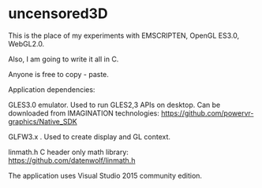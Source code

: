 # uncensored3D

This is the place of my experiments with EMSCRIPTEN, OpenGL ES3.0, WebGL2.0.

Also, I am going to write it all in C.

Anyone is free to copy - paste.

Application dependencies:

GLES3.0 emulator. Used to run GLES2,3 APIs on desktop.
Can be downloaded from IMAGINATION technologies:
https://github.com/powervr-graphics/Native_SDK

GLFW3.x . Used to create display and GL context.

linmath.h  C header only math library:
https://github.com/datenwolf/linmath.h


The application uses Visual Studio 2015 community edition.





